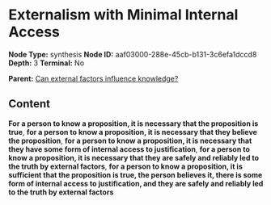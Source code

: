 # Externalism with Minimal Internal Access

**Node Type:** synthesis
**Node ID:** aaf03000-288e-45cb-b131-3c6efa1dccd8
**Depth:** 3
**Terminal:** No

**Parent:** [Can external factors influence knowledge?](can-external-factors-influence-knowledge.md)

## Content

**For a person to know a proposition, it is necessary that the proposition is true**, **for a person to know a proposition, it is necessary that they believe the proposition**, **for a person to know a proposition, it is necessary that they have some form of internal access to justification**, **for a person to know a proposition, it is necessary that they are safely and reliably led to the truth by external factors**, **for a person to know a proposition, it is sufficient that the proposition is true, the person believes it, there is some form of internal access to justification, and they are safely and reliably led to the truth by external factors**
